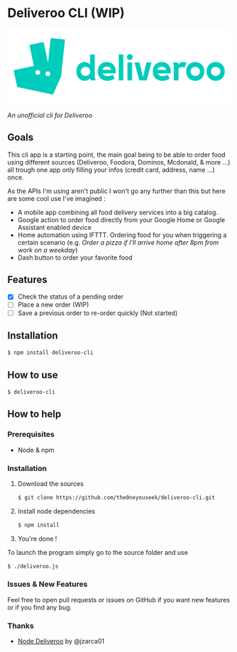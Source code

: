 # Deliveroo CLI (WIP)

![Deliveroo logo](./.github/d_logo.svg)

*An unofficial cli for Deliveroo*

## Goals

This cli app is a starting point, the main goal being to be able to order food using different sources (Deliveroo, Foodora, Dominos, Mcdonald, & more …) all trough one app only filling your infos (credit card, address, name …) once.

As the APIs I'm using aren't public I won't go any further than this but here are some cool use I've imagined :

- A mobile app combining all food delivery services into a big catalog.
- Google action to order food directly from your Google Home or Google Assistant enabled device
- Home automation using IFTTT. Ordering food for you when triggering a certain scenario (e.g. *Order a pizza if I'll arrive home after 8pm from work on a weekday*)
- Dash button to order your favorite food

## Features

- [x] Check the status of a pending order
- [ ] Place a new order (WIP)
- [ ] Save a previous order to re-order quickly (Not started)

## Installation

```sh
$ npm install deliveroo-cli
```

## How to use

```sh
$ deliveroo-cli
```

## How to help

### Prerequisites
- Node & npm

### Installation
1. Download the sources

    ```sh
    $ git clone https://github.com/the0neyouseek/deliveroo-cli.git
    ```

2. Install node dependencies

    ```sh
    $ npm install
    ```

3. You're done !

To launch the program simply go to the source folder and use

```sh
$ ./deliveroo.js
```

### Issues & New Features

Feel free to open pull requests or issues on GitHub if you want new features or if you find any bug.

### Thanks

- [Node Deliveroo](https://github.com/jzarca01/node-deliveroo) by @jzarca01